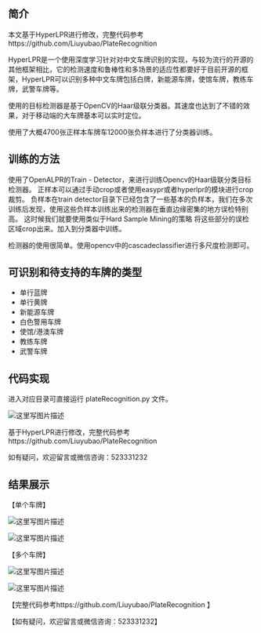 

简介
--

本文基于HyperLPR进行修改，完整代码参考https://github.com/Liuyubao/PlateRecognition

HyperLPR是一个使用深度学习针对对中文车牌识别的实现，与较为流行的开源的其他框架相比，它的检测速度和鲁棒性和多场景的适应性都要好于目前开源的框架，HyperLPR可以识别多种中文车牌包括白牌，新能源车牌，使馆车牌，教练车牌，武警车牌等。 

使用的目标检测器是基于OpenCV的Haar级联分类器。其速度也达到了不错的效果，对于移动端的大车牌基本可以实时定位。

使用了大概4700张正样本车牌车12000张负样本进行了分类器训练。



训练的方法
-----

使用了OpenALPR的Train - Detector，来进行训练Opencv的Haar级联分类目标检测器。 
正样本可以通过手动crop或者使用easypr或者hyperlpr的模块进行crop裁剪。 
负样本在train detector目录下已经包含了一些基本的负样本，我们在多次训练后发现，使用这些负样本训练出来的检测器在垂直边缘密集的地方误检特别高。 这时候我们就要使用类似于Hard Sample Mining的策略 将这些部分的误检区域crop出来。加入到分类器中训练。 

检测器的使用很简单。使用opencv中的cascadeclassifier进行多尺度检测即可。 

可识别和待支持的车牌的类型
-------------

 - 单行蓝牌
 - 单行黄牌
 - 新能源车牌
 - 白色警用车牌
 - 使馆/港澳车牌
 - 教练车牌
 - 武警车牌


代码实现
----

进入对应目录可直接运行 plateRecognition.py 文件。

![这里写图片描述]( https://img-blog.csdn.net/20180621234815734?watermark/2/text/aHR0cHM6Ly9ibG9nLmNzZG4ubmV0L1l1YmFvTG91aXNMaXU=/font/5a6L5L2T/fontsize/400/fill/I0JBQkFCMA==/dissolve/70 )

基于HyperLPR进行修改，完整代码参考https://github.com/Liuyubao/PlateRecognition

如有疑问，欢迎留言或微信咨询：523331232

结果展示
----

【单个车牌】

![这里写图片描述](https://img-blog.csdn.net/20180621235403140?watermark/2/text/aHR0cHM6Ly9ibG9nLmNzZG4ubmV0L1l1YmFvTG91aXNMaXU=/font/5a6L5L2T/fontsize/400/fill/I0JBQkFCMA==/dissolve/70)

![这里写图片描述](https://img-blog.csdn.net/20180621235418911?watermark/2/text/aHR0cHM6Ly9ibG9nLmNzZG4ubmV0L1l1YmFvTG91aXNMaXU=/font/5a6L5L2T/fontsize/400/fill/I0JBQkFCMA==/dissolve/70)


【多个车牌】

![这里写图片描述](https://img-blog.csdn.net/20180621235618458?watermark/2/text/aHR0cHM6Ly9ibG9nLmNzZG4ubmV0L1l1YmFvTG91aXNMaXU=/font/5a6L5L2T/fontsize/400/fill/I0JBQkFCMA==/dissolve/70)

![这里写图片描述](https://img-blog.csdn.net/2018062123563563?watermark/2/text/aHR0cHM6Ly9ibG9nLmNzZG4ubmV0L1l1YmFvTG91aXNMaXU=/font/5a6L5L2T/fontsize/400/fill/I0JBQkFCMA==/dissolve/70)


【完整代码参考https://github.com/Liuyubao/PlateRecognition 】

【如有疑问，欢迎留言或微信咨询：523331232】
